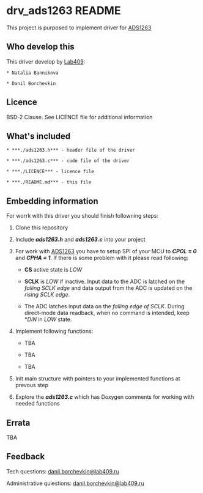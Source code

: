 # drv_ads1263 README

This project is purposed to implement driver for [ADS1263](http://www.ti.com/product/ADS1263)

## Who develop this

This driver develop by [Lab409](http://lab409.ru):

    * Natalia Bannikova

    * Danil Borchevkin

## Licence

BSD-2 Clause. See LICENCE file for additional information

## What's included

    * ***./ads1263.h*** - header file of the driver 

    * ***./ads1263.c*** - code file of the driver 

    * ***./LICENCE*** - licence file

    * ***./README.md*** - this file  

## Embedding information

For worrk with this driver you should finish followning steps:

1. Clone this repository

1. Include ***ads1263.h*** and ***ads1263.c*** into your project

1. For work with [ADS1263](http://www.ti.com/product/ADS1263) you have to setup SPI of your MCU to ***CPOL = 0***  and ***CPHA = 1***. If there is some problem with it please read following:

    * **CS** active state is *LOW*

    * **SCLK** is *LOW* if inactive. Input data to the ADC is latched on the *falling SCLK edge* and data output from the ADC is updated on the *rising SCLK edge*.

    * The ADC latches input data on the *falling edge of SCLK*. During direct-mode data readback, when no command is intended, keep **DIN* in  *LOW* state.

1. Implement following functions: 

    * TBA

    * TBA

    * TBA

1. Init main structure with pointers to your implemented functions at prevous step

1. Explore the ***ads1263.c*** which has Doxygen comments for working with needed functions

## Errata

TBA

## Feedback

Tech questions: danil.borchevkin@lab409.ru

Administrative quiestions: danil.borchevkin@lab409.ru